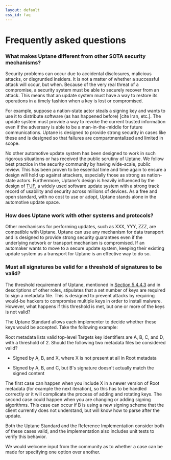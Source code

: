 ```yaml
---
layout: default
css_id: faq
---
```


# Frequently asked questions

### **What makes Uptane different from other SOTA security mechanisms?**

Security problems can occur due to accidental disclosures, malicious attacks, or disgruntled insiders.  It is not a matter of whether a successful attack will occur, but when.  Because of the very real threat of a compromise, a security system must be able to securely recover from an attack. This means that an update system must have a way to restore its operations in a timely fashion when a key is lost or compromised.  

For example, suppose a nation-state actor steals a signing key and wants to use it to distribute software (as has
happened before) [cite Iran, etc.].  The update system must provide a way to revoke the current trusted
information even if the adversary is able to be a man-in-the-middle for future communications.  Uptane 
is designed to provide strong security in cases like these and is designed so that failures are 
compartmentalized and limited in scope.  

No other automotive update system has been designed to work in such rigorous situations or has 
received the public scrutiny of Uptane.  We follow best practice in the security community by having
wide-scale, public review.  This has been proven to be essential time and time again to ensure a 
design will hold up against attackers, especially those as strong as nation-state actors.  Furthermore,
Uptane's design is heavily influenced by the design of [TUF](https://theupdateframework.io/), a widely used software update system 
with a strong track record of usability and security across millions of devices.  As a free and open
standard, with no cost to use or adopt, Uptane stands alone in the automotive update space.


### **How does Uptane work with other systems and protocols?**
Other mechanisms for performing updates, such as XXX, YYY, ZZZ, are compatible with Uptane. Uptane can use
any mechanism for data transport and is designed to provide strong security guarantees even if the
underlying network or transport mechanism is compromised. If an automaker wants to move to a secure
update system, keeping their existing update system as a transport for Uptane is an effective way to do so.


### **Must all signatures be valid for a threshold of signatures to be valid?**
The threshold requirement of Uptane, mentioned in [Section 5.4.4.3](https://uptane.github.io/uptane-standard/uptane-standard.html#check_root) and in descriptions of other roles, stipulates that a set number of keys are required to sign a metadata file. This is designed to prevent attacks by requiring would-be hackers to compromise multiple keys in order to install malware. However, what happens if this threshold is met, but one or more of the keys is not valid?

The Uptane Standard allows each implementer to decide whether these keys would be accepted. Take the following example:

Root metadata lists valid top-level Targets key identifiers are A, B, C, and D, with a threshold of 2. Should the following two metadata files be considered valid?

* Signed by A, B, and X, where X is not present at all in Root metadata

* Signed by A, B, and C, but B's signature doesn't actually match the signed content

The first case can happen when you include X in a newer version of Root metadata (for example the next iteration), so this has to be handled correctly or it will complicate the process of adding and rotating keys. The second case could happen when you are changing or adding signing algorithms. This case can occur if B is using a new signing scheme that the client currently does not understand, but will know how to parse after the update.

Both the Uptane Standard and the Reference Implementation consider both of these cases valid, and the implementation also includes unit tests to verify this behavior.

We would welcome input from the community as to whether a case can be made for specifying one option over another.
